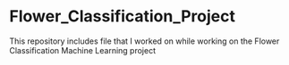 # Flower_Classification_Project
This repository includes file that I worked on while working on the Flower Classification Machine Learning project
